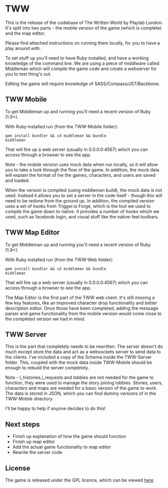 TWW
===

This is the release of the codebase of The Written World by Playlab London. It's split into two parts - the mobile version of the game (which is complete) and the map editor.

Please find attached instructions on running them locally, for you to have a play around with.

To set stuff up you'll need to have Ruby installed, and have a working knowledge of the command line. We are using a piece of middlware called Middleman which will compile the game code and create a webserver for you to test thing's out.

Editing the game will require knowledge of SASS/Compass/JST/Backbone.

TWW Mobile
----------

To get Middleman up and running you'll need a recent version of Ruby (1.9+).

With Ruby installed run (from the TWW-Mobile folder):

    gem install bundler && cd middleman && bundle
    middleman

That will fire up a web server (usually in 0.0.0.0:4567) which you can access
through a browser to see the app.

Note - the mobile version uses mock data when run locally, so it will allow you to take a look through the flow of the game. In addition, the mock data will explain the format of hw the games, characters, and users are saved and loaded. 

When the version is compiled (using middleman build), the mock data is not used. Instead it allows you to set a server in the code itself - though this will need to be redone from the ground up. In addition, the compiled version uses a set of hooks from Trigger.io Forge, which is the tool we used to compile the game down to native. It provides a number of hooks which we used, such as facebook login, and visual stuff like the native-feel toolbars.

TWW Map Editor
----------

To get Middleman up and running you'll need a recent version of Ruby (1.9+).

With Ruby installed run (from the TWW-Web folder):

    gem install bundler && cd middleman && bundle
    middleman

That will fire up a web server (usually in 0.0.0.0:4567) which you can access
through a browser to see the app.

The Map Editor is the first part of the TWW web client. It's still missing a few key features, like an improved character drop functionality and better description editor. Once those have been completed, adding the message parser and game functionality from the mobile version would come close to the completed version we had in mind.

TWW Server
----------

This is the part that completely needs to be rewritten. The server doesn't do much except store the data and act as a websockets server to send data to the clients. I've included a copy of the Schema inside the TWW-Server folder. This, coupled with the mock data inside TWW-Mobile should be enough to rebuild the server completely. 


Note - l_histories,l_requests and lobbies are not needed for the game to function, they were used to manage the story joining lobbies. Stories, users, characters and maps are needed for a basic version of the game to work. The data is stored in JSON, which you can find dummy versions of in the TWW-Mobile directory

I'll be happy to help if anyone decides to do this!

Next steps
---------
-  Finish up explanation of how the game should function
-  Finish up map editor
-  Add the actual game functionality to map editor
-  Rewrite the server code


License
---------
The game is released under the GPL licence, which can be viewed [here](http://opensource.org/licenses/GPL-3.0 "GPL")
